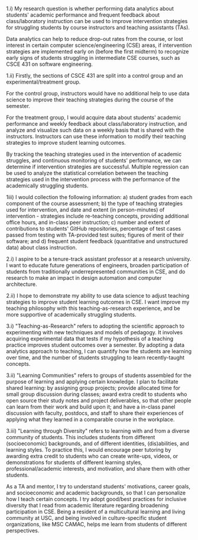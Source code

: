 1.i)
My research question is whether performing data analytics about students' academic performance and frequent feedback about class/laboratory instruction can be used to improve intervention strategies for struggling students by course instructors and teaching assistants (TAs).

Data analytics can help to reduce drop-out rates from the course, or lost interest in certain computer science/engineering (CSE) areas, if intervention strategies are implemented early on (before the first midterm) to recognize early signs of students struggling in intermediate CSE courses, such as CSCE 431 on software engineering.

1.ii)
Firstly, the sections of CSCE 431 are split into a control group and an experimental/treatment group.

For the control group, instructors would have no additional help to use data science to improve their teaching strategies during the course of the semester.

For the treatment group, I would acquire data about students' academic performance and weekly feedback about class/laboratory instruction, and analyze and visualize such data on a weekly basis that is shared with the instructors. Instructors can use these information to modify their teaching strategies to improve student learning outcomes.

By tracking the teaching strategies used in the intervention of academic struggles, and continuous monitoring of students' performance, we can determine if intervention strategies are successful. Multiple regression can be used to analyze the statistical correlation between the teaching strategies used in the intervention process with the performance of the academically struggling students.

1iii)
I would collection the following information:
a) student grades from each component of the course assessment;
b) the type of teaching strategies used for intervention, and date and extent (in person-minutes) of intervention - strategies include re-teaching concepts, providing additional office hours, and in-class peer instruction;
c) number and extent of contributions to students' GitHub repositories, percentage of test cases passed from testing with TA-provided test suites; figures of merit of their software; and
d) frequent student feedback (quantitative and unstructured data) about class instruction.

2.i)
I aspire to be a tenure-track assistant professor at a research university. I want to educate future generations of engineers, broaden participation of students from traditionally underrepresented communities in CSE, and do research to make an impact in design automation and computer architecture.

2.ii)
I hope to demonstrate my ability to use data science to adjust teaching strategies to improve student learning outcomes in CSE. I want improve my teaching philosophy with this teaching-as-research experience, and be more supportive of academically struggling students.

3.i)
"Teaching-as-Research" refers to adopting the scientific approach to experimenting with new techniques and models of pedagogy. It involves acquiring experimental data that tests if my hypothesis of a teaching practice improves student outcomes over a semester. By adopting a data analytics approach to teaching, I can quantify how the students are learning over time, and the number of students struggling to learn recently-taught concepts.

3.ii)
"Learning Communities" refers to groups of students assembled for the purpose of learning and applying certain knowledge. I plan to facilitate shared learning: by assigning group projects; provide allocated time for small group discussion during classes; award extra credit to students who open source their study notes and project deliverables, so that other people can learn from their work and build upon it; and have a in-class panel discussion with faculty, postdocs, and staff to share their experiences of applying what they learned in a comparable course in the workplace.

3.iii)
"Learning through Diversity" refers to learning with and from a diverse community of students. This includes students from different (socioeconomic) backgrounds, and of different identities, (dis)abilities, and learning styles. To practice this, I would encourage peer tutoring by awarding extra credit to students who can create write-ups, videos, or demonstrations for students of different learning styles, professional/academic interests, and motivation, and share them with other students.

As a TA and mentor, I try to understand students' motivations, career goals, and socioeconomic and academic backgrounds, so that I can personalize how I teach certain concepts. I try adopt good/best practices for inclusive diversity that I read from academic literature regarding broadening participation in CSE. Being a resident of a multicultural learning and living community at USC, and being involved in culture-specific student organizations, like MSC CAMAC, helps me learn from students of different perspectives.

